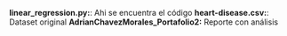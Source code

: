 **linear_regression.py:**: Ahi se encuentra el código
**heart-disease.csv:**: Dataset original
**AdrianChavezMorales_Portafolio2:** Reporte con análisis
